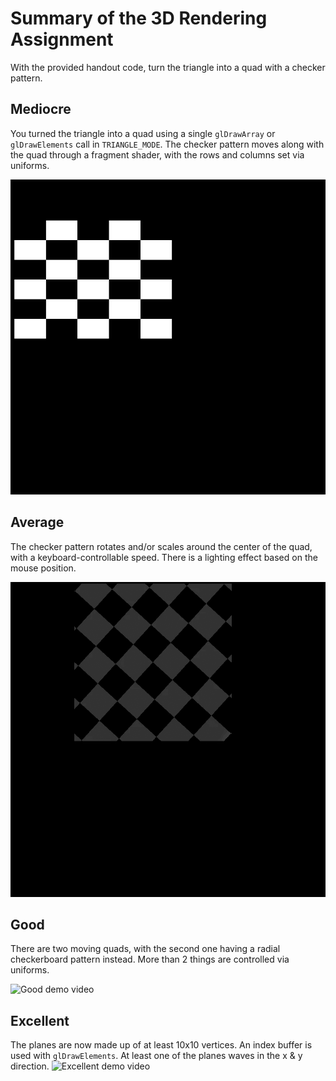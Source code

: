 # Summary of the 3D Rendering Assignment

With the provided handout code, turn the triangle into a quad with a checker pattern.

## Mediocre
You turned the triangle into a quad using a single `glDrawArray` or `glDrawElements` call in `TRIANGLE_MODE`.
The checker pattern moves along with the quad through a fragment shader, with the rows and columns set via uniforms.

![Mediocre demo video](.github/readme_assets/assignment_example_videos/1mediocre.gif)

## Average
The checker pattern rotates and/or scales around the center of the quad, with a keyboard-controllable speed.
There is a lighting effect based on the mouse position.

![Average demo video](.github/readme_assets/assignment_example_videos/2average.gif)

## Good
There are two moving quads, with the second one having a radial checkerboard pattern instead.
More than 2 things are controlled via uniforms.

![Good demo video](.github/readme_assets/assignment_example_videos/3good.gif)

## Excellent
The planes are now made up of at least 10x10 vertices.
An index buffer is used with `glDrawElements`.
At least one of the planes waves in the x & y direction.
![Excellent demo video](.github/readme_assets/assignment_example_videos/4excellent.gif)
